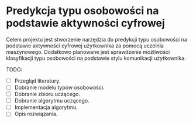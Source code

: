 # Predykcja typu osobowości na podstawie aktywności cyfrowej

Celem projektu jest stworzenie narzędzia do predykcji typu osobowości na podstawie aktywności cyfrowej użytkownika za pomocą uczelnia maszynowego. Dodatkowo planowane jest sprawdzenie możliwości klasyfikacji typu osobowości na podstawie stylu komunikacji użytkownika. 

TODO:
- [ ] Przegląd literatury.
- [ ] Dobranie modelu typów osobowości.
- [ ] Dobranie zbioru uczącego.
- [ ] Dobranie algorytmu uczącego.
- [ ] Implementacja algorytmu.
- [ ] Opis rozwiązania.
